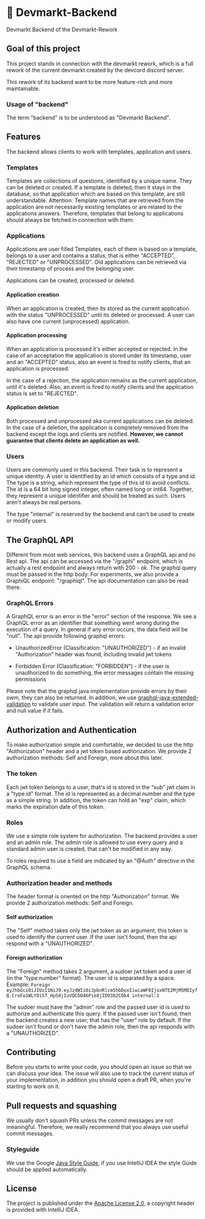 # 💸 Devmarkt-Backend

Devmarkt Backend of the Devmarkt-Rework

## Goal of this project

This project stands in connection with the devmarkt rework, which is a full rework of the current
devmarkt created by the devcord discord server.

This rework of its backend want to be more feature-rich and more maintainable.

### Usage of "backend"

The term "backend" is to be understood as "Devmarkt Backend".

## Features

The backend allows clients to work with templates, application and users.

### Templates

Templates are collections of questions, identified by a unique name. They can be deleted or created.
If a template is deleted, then it stays in the database, so that application which are based on
this template, are still understandable. 
Attention: Template names that are retrieved from the application are not necessarily existing templates
or are related to the applications answers. Therefore, templates that belong to applications
should always be fetched in connection with them.

### Applications

Applications are user filled Templates, each of them is based on a template, 
belongs to a user and contains a status, that is either "ACCEPTED", "REJECTED" or "UNPROCESSED".
Old applications can be retrieved via their timestamp of process and the belonging user.

Applications can be created, processed or deleted. 

#### Application creation

When an application is created, then its stored as the current application with the status "UNPROCESSED"
until its deleted or processed. A user can also have one current (unprocessed) application.

#### Application processing

When an application is processed it's either accepted or rejected.
In the case of an acceptation the application is stored under its timestamp, user 
and an "ACCEPTED" status, also an event is fired to notify clients, that an application is processed.

In the case of a rejection, the application remains as the current application, until it's deleted.
Also, an event is fired to notify clients and the application status is set to "REJECTED".

#### Application deletion

Both processed and unprocessed aka current applications can be deleted.
In the case of a deletion, the application is completely removed from the backend except the logs
and clients are notified. **However, we cannot guarantee that clients delete an application as well.**

### Users

Users are commonly used in this backend. Their task is to represent a unique identity.
A user is identified by an id which consists of a type and id.
The type is a string, which represent the type of this id to avoid conflicts.
The id is a 64 bit long signed integer, often named long or int64.
Together, they represent a unique identifier and should be treated as such.
Users aren't always be real persons.

The type "internal" is reserved by the backend and can't be used to create or modify users.

## The GraphQL API

Different from most web services, this backend uses a GraphQL api and no Rest api.
The api can be accessed via the "/graphl" endpoint, which is actually a rest endpoint
and always return with 200 - ok. The graphql query must be passed in the http body.
For experiments, we also provide a GraphiQL endpoint: "/graphiql".
The api documentation can also be read there.

### GraphQL Errors

A GraphQL error is an error in the "error" section of the response.
We see a GraphQL error as an identifier that something went wrong during the execution
of a query. In general if any error occurs, the data field will be "null".
The api provide following graphql errors:

- UnauthorizedError (Classification: "UNAUTHORIZED") - if an invalid "Authorization" header was found,
including invalid jwt tokens

- Forbidden Error (Classification: "FORBIDDEN") - if the user is unauthorized to do something, 
the error messages contain the missing permissions

Please note that the graphql java implementation provide errors by their owm, they can also be returned.
In addition, we use [graphql-java-extended-validation](https://github.com/graphql-java/graphql-java-extended-validation)
to validate user input. The validation will return a validation error and null value if it fails.

## Authorization and Authentication

To make authorization simple and comfortable, we decided to use the http "Authorization" header and a
jwt token based authorization. We provide 2 authorization methods: Self and Foreign, more about this later.

### The token

Each jwt token belongs to a user, that's id is stored in the "sub" jwt claim in a "type:id" format.
The id is represented as a decimal number and the type as a simple string.
In addition, the token can hold an "exp" claim, which marks the expiration date of this token.

### Roles

We use a simple role system for authorization. The backend provides a user and an admin role.
The admin role is allowed to use every query and a standard admin user is created,
that can't be modified in any way.

To roles required to use a field are indicated by an "@Auth" directive in the GraphQL schema.

### Authorization header and methods

The header format is oriented on the http "Authorization" format.
We provide 2 authorization methods: Self and Foreign.

#### Self authorization

The "Self" method takes only the jwt token as an argument, this token is used
to identify the current user. If the user isn't found, then the api respond with a "UNAUTHORIZED".

#### Foreign authorization

The "Foreign" method takes 2 argument, a sudoer jwt token and a user id (in the "type:number" format).
The user id is separated by a space.
Example: `Foreign eyJhbGciOiJIUzI1NiJ9.eyJzdWIiOiJpbnRlcm5hbDoxIiwiaWF0IjoxNTE2MjM5MDIyfQ.CroFo1WLY0i5T_HpS0jIuVQCbO46Pie8jID93b2COk4 internal:1`

The sudoer must have the "admin" role and the passed user id is used to authorize and authenticate this query.
If the passed user isn't found, then the backend creates a new user, that has the "user" role by default.
If the sudoer isn't found or don't have the admin role, then the api responds with a "UNAUTHORIZED".

## Contributing

Before you starts to write your code, you should open an issue so that we can discuss your idea. The
issue will also use to track the current status of your implementation, in addition you should open
a draft PR, when you're starting to work on it.

## Pull requests and squashing

We usually don't squash PRs unless the commit messages are not meaningful. Therefore, we really
recommend that you always use useful commit messages.

### Styleguide

We use the Google [Java Style Guide](https://google.github.io/styleguide/javaguide.html), if you use
IntelliJ IDEA the style Guide should be applied automatically.

## License

The project is published under
the [Apache License 2.0](https://github.com/devcordde/devmarkt-backend/blob/main/LICENSE), a
copyright header is provided with IntelliJ IDEA.

